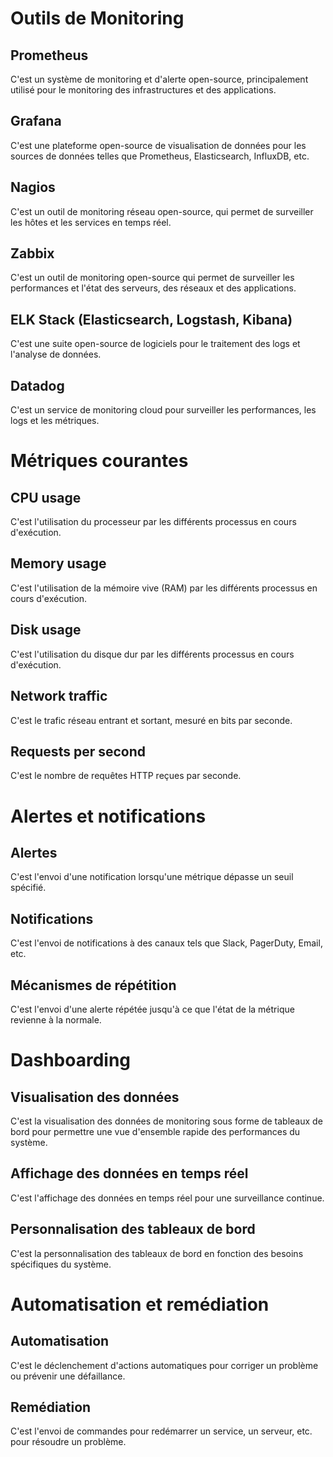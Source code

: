 # Outils de Monitoring

## Prometheus 

C'est un système de monitoring et d'alerte open-source, principalement utilisé pour le monitoring des infrastructures et des applications.

## Grafana 

C'est une plateforme open-source de visualisation de données pour les sources de données telles que Prometheus, Elasticsearch, InfluxDB, etc.

## Nagios 

C'est un outil de monitoring réseau open-source, qui permet de surveiller les hôtes et les services en temps réel.

## Zabbix 

C'est un outil de monitoring open-source qui permet de surveiller les performances et l'état des serveurs, des réseaux et des applications.

## ELK Stack (Elasticsearch, Logstash, Kibana) 

C'est une suite open-source de logiciels pour le traitement des logs et l'analyse de données.

## Datadog 

C'est un service de monitoring cloud pour surveiller les performances, les logs et les métriques.

# Métriques courantes

## CPU usage 

C'est l'utilisation du processeur par les différents processus en cours d'exécution.

## Memory usage 

C'est l'utilisation de la mémoire vive (RAM) par les différents processus en cours d'exécution.

## Disk usage 

C'est l'utilisation du disque dur par les différents processus en cours d'exécution.

## Network traffic 

C'est le trafic réseau entrant et sortant, mesuré en bits par seconde.

## Requests per second 

C'est le nombre de requêtes HTTP reçues par seconde.

# Alertes et notifications

## Alertes 

C'est l'envoi d'une notification lorsqu'une métrique dépasse un seuil spécifié.

## Notifications 

C'est l'envoi de notifications à des canaux tels que Slack, PagerDuty, Email, etc.

## Mécanismes de répétition 

C'est l'envoi d'une alerte répétée jusqu'à ce que l'état de la métrique revienne à la normale.

# Dashboarding    

## Visualisation des données 

C'est la visualisation des données de monitoring sous forme de tableaux de bord pour permettre une vue d'ensemble rapide des performances du système.

## Affichage des données en temps réel 

C'est l'affichage des données en temps réel pour une surveillance continue.

## Personnalisation des tableaux de bord 

C'est la personnalisation des tableaux de bord en fonction des besoins spécifiques du système.

# Automatisation et remédiation

## Automatisation 

C'est le déclenchement d'actions automatiques pour corriger un problème ou prévenir une défaillance.

## Remédiation 

C'est l'envoi de commandes pour redémarrer un service, un serveur, etc. pour résoudre un problème.